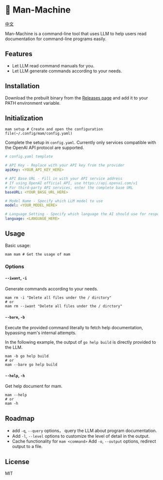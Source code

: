 # 🤖 Man-Machine

[中文](./docs/README_zh.md)

Man-Machine is a command-line tool that uses LLM to help users read documentation for command-line programs easily.

## Features

- Let LLM read command manuals for you.
- Let LLM generate commands according to your needs.

## Installation

Download the prebuilt binary from the [Releases page](https://github.com/k-azv/man-machine/releases) and add it to your PATH environment variable.

## Initialization

```shell
mam setup # Create and open the configuration file(~/.config/mam/config.yaml)
```

Complete the setup in `config.yaml`. Currently only services compatible with the OpenAI API protocol are supported.

```yaml
# config.yaml template

# API Key - Replace with your API key from the provider
apiKey: <YOUR_API_KEY_HERE>

# API Base URL - Fill in with your API service address
# If using OpenAI official API, use https://api.openai.com/v1
# For third-party API services, enter the complete base URL
baseURL: <YOUR_BASE_URL_HERE>

# Model Name - Specify which LLM model to use
model: <YOUR_MODEL_HERE>

# Language Setting - Specify which language the AI should use for responses
language: <LANGUAGE_HERE>
```

## Usage

Basic usage:

```shell
mam mam # Get the usage of mam
```

### Options

#### `--iwant`, `-i`

Generate commands according to your needs.

```shell
mam rm -i "Delete all files under the / dirctory"
# or
mam rm --iwant "Delete all files under the / dirctory"
```

#### `--bare`, `-b`

Execute the provided command literally to fetch help documentation, bypassing mam's internal attempts.

In the following example, the output of `go help build` is directly provided to the LLM.

```shell
mam -b go help build
# or
mam --bare go help build
```

#### `--help`, `-h`

Get help document for mam.

```shell
mam --help
# or
mam -h
```

## Roadmap

- add `-q`, `--query` options， query the LLM about program documentation.
- Add `-l`, `--level` options to customize the level of detail in the output.
- Cache functionality for `mam <command>`
  Add `-o`, `--output` options, redirect output to a file.

## License

MIT